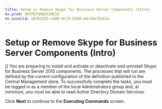 ```yaml
---
title: Setup or Remove Skype for Business Server Components (Intro)
ms.prod: SKYPEFORBUSINESS
ms.assetid: e87b2255-3a00-4c74-b3d0-e0c3da702e3a
---
```



# Setup or Remove Skype for Business Server Components (Intro)
[]
You are preparing to install and activate or deactivate and uninstall Skype for Business Server 2015 components. The processes that will run are defined by the current configuration of the definition published to the Central Management store. To successfully complete the tasks, you must be logged in as a member of the local Administrators group and, at minimum, you must be able to read Active Directory Domain Services.
  
    
    

Click **Next** to continue to the **Executing Commands** screen.
